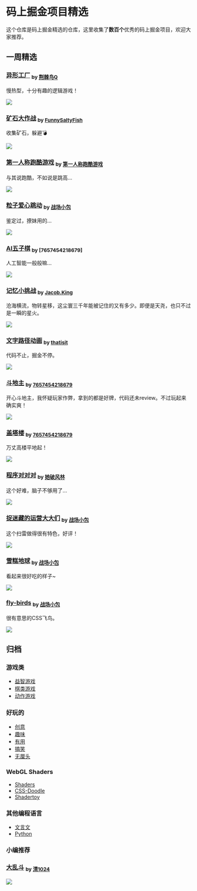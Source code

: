 # 码上掘金项目精选

这个仓库是码上掘金精选的仓库，这里收集了**数百个**优秀的码上掘金项目，欢迎大家推荐。

## 一周精选

### [异形工厂](https://code.juejin.cn/pen/7157617542360465416) <sub> by [荆棘鸟Q](https://juejin.cn/user/1055183736157998) </sub>

慢热型，十分有趣的逻辑游戏！

![](https://p6-juejin.byteimg.com/tos-cn-i-k3u1fbpfcp/3d4e046dbb0445ce92ae782328a4b51b~tplv-k3u1fbpfcp-no-mark:400:400:400:0.awebp?1)

### [矿石大作战](https://code.juejin.cn/pen/7158032150456401951) <sub> by [FunnySaltyFish](https://juejin.cn/user/2673613109214333)</sub>

收集矿石，躲避💣

![](https://p9-juejin.byteimg.com/tos-cn-i-k3u1fbpfcp/1c1f0bb84f2b461b8d1e991eaa8a2c6b~tplv-k3u1fbpfcp-no-mark:400:400:400:0.awebp?)

### [第一人称跑酷游戏](https://code.juejin.cn/pen/7158651682354626591) <sub> by [第一人称跑酷游戏](https://code.juejin.cn/pen/7158651682354626591)</sub>

与其说跑酷，不如说是跳高…

![](https://p1-juejin.byteimg.com/tos-cn-i-k3u1fbpfcp/49ba4ae18b3a42209f54c31970e2b082~tplv-k3u1fbpfcp-no-mark:400:400:400:0.awebp?)

### [粒子爱心跳动](https://code.juejin.cn/pen/7165310573574848545) <sub> by [战场小包](https://juejin.cn/user/4424090519078430) </sub>

鉴定过，撩妹用的…

![](https://p1-juejin.byteimg.com/tos-cn-i-k3u1fbpfcp/bfc9ca4204f744c28a6e6f8aaa3ff08e~tplv-k3u1fbpfcp-no-mark:400:400:400:0.awebp?)

### [AI五子棋](https://code.juejin.cn/pen/7165504719518400526) <sub> by [7657454218679]</sub>

人工智能一般般嘛…

![](https://p6-juejin.byteimg.com/tos-cn-i-k3u1fbpfcp/6b7948f462404f8bbcc2089d254a5a70~tplv-k3u1fbpfcp-no-mark:400:400:400:0.awebp?)

### [记忆小挑战](https://code.juejin.cn/pen/7165762487818649638) <sub> by [Jacob.King](https://juejin.cn/user/3227821868326935)</sub>

沧海横流，物转星移，这尘寰三千年能被记住的又有多少。即便是天尧，也只不过是一瞬的星火。

![](https://p9-juejin.byteimg.com/tos-cn-i-k3u1fbpfcp/5f991511552d47bfb1505645c8d92343~tplv-k3u1fbpfcp-no-mark:400:400:400:0.awebp?)

### [文字路径动画](https://code.juejin.cn/pen/7160935003981873188) <sub> by [thatisit](https://juejin.cn/user/2330620383466893)</sub>

代码不止，掘金不停。

![](https://p9-juejin.byteimg.com/tos-cn-i-k3u1fbpfcp/b8f77ca41b944575a2af6bfc9f60bee3~tplv-k3u1fbpfcp-no-mark:400:400:400:0.awebp?)

### [斗地主](https://code.juejin.cn/pen/7165866010870808590) <sub> by [7657454218679](https://juejin.cn/user/3787146891108654)</sub>

开心斗地主，我怀疑玩家作弊，拿到的都是好牌，代码还未review。不过玩起来确实爽！

![](https://p9-juejin.byteimg.com/tos-cn-i-k3u1fbpfcp/5bdce90940184f9892da3b89c2d91a5f~tplv-k3u1fbpfcp-no-mark:400:400:400:0.awebp?)

### [盖塔楼](https://code.juejin.cn/pen/7165883287708270625) <sub> by [7657454218679](https://code.juejin.cn/pen/7165883287708270625)</sub>

万丈高楼平地起！

![](https://p1-juejin.byteimg.com/tos-cn-i-k3u1fbpfcp/5d0013c90ec24b67be4d6945a6e27ce4~tplv-k3u1fbpfcp-no-mark:400:400:400:0.awebp?)

### [程序对对对](https://code.juejin.cn/pen/7160842770892980239) <sub> by [她破风林](https://juejin.cn/user/1654142228504888)</sub>

这个好难，脑子不够用了…

![](https://p9-juejin.byteimg.com/tos-cn-i-k3u1fbpfcp/5b1b58b2cf104741ad0a9033d41c213d~tplv-k3u1fbpfcp-no-mark:400:400:400:0.awebp?)

### [捉迷藏的运营大大们](https://code.juejin.cn/pen/7088118666750853128) <sub> by [战场小包](https://juejin.cn/user/4424090519078430)</sub>

这个扫雷做得很有特色，好评！

![](https://p9-juejin.byteimg.com/tos-cn-i-k3u1fbpfcp/b48137b8923b4ed5894b9990ddea4a90~tplv-k3u1fbpfcp-no-mark:400:400:400:0.awebp?)

### [雪糕地球](https://code.juejin.cn/pen/7085568010278141993) <sub> by [战场小包](https://juejin.cn/user/4424090519078430)</sub>

看起来很好吃的样子~

![](https://p1-juejin.byteimg.com/tos-cn-i-k3u1fbpfcp/851be263ca514821b2c3d604b689385d~tplv-k3u1fbpfcp-no-mark:400:400:400:0.awebp?)

### [fly-birds](https://code.juejin.cn/pen/7085602086749995020) <sub> by [战场小包](https://juejin.cn/user/4424090519078430)</sub>

很有意思的CSS飞鸟。

![](https://p6-juejin.byteimg.com/tos-cn-i-k3u1fbpfcp/69fdc98075ed43d1a3dbfe0310c31d3d~tplv-k3u1fbpfcp-no-mark:400:400:400:0.awebp?)

## 归档

### 游戏类

- [益智游戏](docs/games.md#益智类游戏)
- [棋类游戏](docs/games.md#棋类游戏)
- [动作游戏](docs/games.md#动作类游戏)

### 好玩的

- [创意](docs/funny.md#创意)
- [趣味](docs/funny.md#趣味)
- [有用](docs/funny.md#有用)
- [搞笑](docs/funny.md#搞笑)
- [无厘头](docs/funny.md#无厘头)

### WebGL Shaders

- [Shaders](docs/shaders.md#shaders)
- [CSS-Doodle](docs/shaders.md#css-doodle)
- [Shadertoy](docs/shaders.md#shadertoy)

### 其他编程语言

- [文言文](docs/other-languages.md#文言文)
- [Python](docs/other-languages.md#pythonbrython)

### 小编推荐

### [大乱斗](https://code.juejin.cn/pen/7163113821949657103) <sub>by [清1024](https://juejin.cn/user/1825603141515336)</sub>

![](https://p3-juejin.byteimg.com/tos-cn-i-k3u1fbpfcp/a9f890b09962494b8bee2e98f8dd4b60~tplv-k3u1fbpfcp-no-mark:400:400:400:0.awebp)

